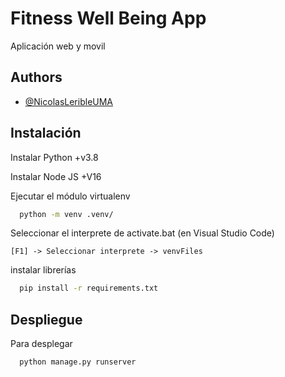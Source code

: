 
# Fitness Well Being App


Aplicación web y movil


## Authors

- [@NicolasLeribleUMA](https://www.github.com/NicolasLeribleUMA)


## Instalación

Instalar Python +v3.8

Instalar Node JS +V16

Ejecutar el módulo virtualenv
```bash
  python -m venv .venv/
```
Seleccionar el interprete de activate.bat (en Visual Studio Code)

    [F1] -> Seleccionar interprete -> venvFiles

instalar librerías
```bash
  pip install -r requirements.txt
```
## Despliegue

Para desplegar

```bash
  python manage.py runserver
```

